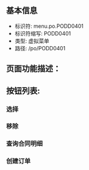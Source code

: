 
## 基本信息

- 标识符: menu.po.PODD0401
- 标识符缩写: PODD0401
- 类型: 虚拟菜单
- 路径: /po/PODD0401

## 页面功能描述：





## 按钮列表:


### 选择



### 移除



### 查询合同明细



### 创建订单


